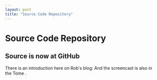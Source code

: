 ```yaml
---
layout: post
title: "Source Code Repository"
---
```


# Source Code Repository



<h2>Source is now at GitHub</h2>

 
  There is an introduction here on Rob's blog: 
  And the screencast is also in the Tome 
.
